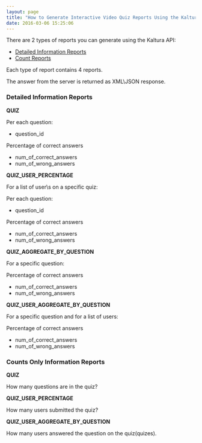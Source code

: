 ```yaml
---
layout: page
title: "How to Generate Interactive Video Quiz Reports Using the Kaltura API?"
date: 2016-03-06 15:25:06
---
```


<p>
    There are 2 types of reports you can generate using the Kaltura API:
  </p>
  
  <ul>
    <li>
      <a href="#detailed">Detailed Information Reports</a>
    </li>
    <li>
      <a href="#counts">Count Reports</a>
    </li>
  </ul>
  
  <p>
    Each type of report contains 4 reports.
  </p>
  
  <p>
    The answer from the server is returned as XML\JSON response.
  </p>
  
  <h3>
    <a name="detailed"></a>Detailed Information Reports
  </h3>
  
  <p>
    <strong>QUIZ</strong>
  </p>
  
  <p>
    Per each question:
  </p>
  
  <ul>
    <li>
      question_id
    </li>
  </ul>
  
  <p>
    Percentage of correct answers
  </p>
  
  <ul>
    <li>
      num_of_correct_answers
    </li>
    <li>
      num_of_wrong_answers
    </li>
  </ul>
  
  <p>
    <strong>QUIZ_USER_PERCENTAGE</strong>
  </p>
  
  <p>
    For a list of user\s on a specific quiz:
  </p>
  
  <p>
    Per each question:
  </p>
  
  <ul>
    <li>
      question_id
    </li>
  </ul>
  
  <p>
    Percentage of correct answers
  </p>
  
  <ul>
    <li>
      num_of_correct_answers
    </li>
    <li>
      num_of_wrong_answers
    </li>
  </ul>
  
  <p>
    <strong>QUIZ_AGGREGATE_BY_QUESTION</strong>
  </p>
  
  <p>
    For a specific question:
  </p>
  
  <p>
    Percentage of correct answers
  </p>
  
  <ul>
    <li>
      num_of_correct_answers
    </li>
    <li>
      num_of_wrong_answers
    </li>
  </ul>
  
  <p>
    <strong>QUIZ_USER_AGGREGATE_BY_QUESTION</strong>
  </p>
  
  <p>
    For a specific question and for a list of users:
  </p>
  
  <p>
    Percentage of correct answers
  </p>
  
  <ul>
    <li>
      num_of_correct_answers
    </li>
    <li>
      num_of_wrong_answers
    </li>
  </ul>
  
  <h3>
    <a name="counts"></a>Counts Only Information Reports
  </h3>
  
  <p>
    <strong>QUIZ</strong>
  </p>
  
  <p>
    How many questions are in the quiz?
  </p>
  
  <p>
    <strong>QUIZ_USER_PERCENTAGE</strong>
  </p>
  
  <p>
    How many users submitted the quiz?
  </p>
  
  <p>
    <strong>QUIZ_USER_AGGREGATE_BY_QUESTION</strong>
  </p>
  
  <p>
    How many users answered the question on the quiz(quizes).
  </p>